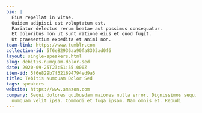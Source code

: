 ```yaml
---
bio: |
  Eius repellat in vitae.
  Quidem adipisci est voluptatum est.
  Pariatur delectus rerum beatae aut possimus consequatur.
  Et doloribus non ut sunt ratione eius et quod fugit.
  Ut praesentium expedita et animi non.
team-link: https://www.tumblr.com
collection-id: 5f6e82936aa90fa8303ad0f6
layout: single-speakers.html
slug: debitis-numquam-dolor-sed
date: 2020-09-25T23:51:55.000Z
item-id: 5f6e829b7f321694794ed9a6
title: Tebitis Numquam Dolor Sed
tags: speakers
website: https://www.amazon.com
company: Sequi dolores quibusdam maiores nulla error. Dignissimos sequi ea
  numquam velit ipsa. Commodi et fuga ipsam. Nam omnis et. Repudi
---
```

